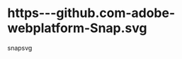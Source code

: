 https---github.com-adobe-webplatform-Snap.svg
=============================================

snapsvg
